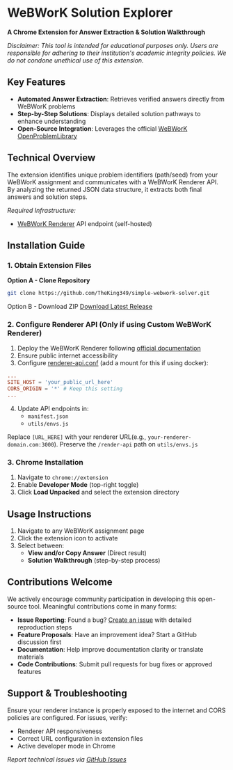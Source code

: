# WeBWorK Solution Explorer 

**A Chrome Extension for Answer Extraction & Solution Walkthrough**  

*Disclaimer: This tool is intended for educational purposes only. Users are responsible for adhering to their institution's academic integrity policies. We do not condone unethical use of this extension.*

## Key Features
- **Automated Answer Extraction**: Retrieves verified answers directly from WeBWorK problems
- **Step-by-Step Solutions**: Displays detailed solution pathways to enhance understanding
- **Open-Source Integration**: Leverages the official [WeBWorK OpenProblemLibrary](https://github.com/openwebwork/webwork-open-problem-library/tree/main/OpenProblemLibrary)

## Technical Overview
The extension identifies unique problem identifiers (path/seed) from your WeBWorK assignment and communicates with a WeBWorK Renderer API. By analyzing the returned JSON data structure, it extracts both final answers and solution steps.

*Required Infrastructure:*  
- [WeBWorK Renderer](https://github.com/openwebwork/renderer) API endpoint (self-hosted)

## Installation Guide

### 1. Obtain Extension Files
**Option A - Clone Repository**
```bash
git clone https://github.com/TheKing349/simple-webwork-solver.git
```
Option B - Download ZIP
[Download Latest Release](https://github.com/TheKing349/simple-webwork-solver/archive/refs/heads/main.zip)

### 2. Configure Renderer API (Only if using Custom WeBWorK Renderer)
1. Deploy the WeBWorK Renderer following [official documentation](https://github.com/openwebwork/renderer)
2. Ensure public internet accessibility
3. Configure [renderer-api.conf](https://github.com/openwebwork/renderer/blob/main/render_app.conf.dist) (add a mount for this if using docker):
```conf
...
SITE_HOST = 'your_public_url_here'
CORS_ORIGIN = '*' # Keep this setting
...
```

4. Update API endpoints in:
	- `manifest.json`
	- `utils/envs.js`
	
Replace `[URL_HERE]` with your renderer URL(e.g., `your-renderer-domain.com:3000`). Preserve the `/render-api` path on `utils/envs.js`

### 3. Chrome Installation
1. Navigate to `chrome://extension`
2. Enable **Developer Mode** (top-right toggle)
3. Click **Load Unpacked** and select the extension directory

## Usage Instructions
1. Navigate to any WeBWorK assignment page
2. Click the extension icon to activate
3. Select between:
	- **View and/or Copy Answer** (Direct result)
	- **Solution Walkthrough** (step-by-step process)

## Contributions Welcome
We actively encourage community participation in developing this open-source tool. Meaningful contributions come in many forms:
- **Issue Reporting**: Found a bug? [Create an issue](https://github.com/TheKing349/simple-webwork-solver/issues/new/choose) with detailed reproduction steps
- **Feature Proposals**: Have an improvement idea? Start a GitHub discussion first
- **Documentation**: Help improve documentation clarity or translate materials
- **Code Contributions**: Submit pull requests for bug fixes or approved features

## Support & Troubleshooting
Ensure your renderer instance is properly exposed to the internet and CORS policies are configured. For issues, verify:
- Renderer API responsiveness
- Correct URL configuration in extension files
- Active developer mode in Chrome

*Report technical issues via [GitHub Issues](https://github.com/TheKing349/simple-webwork-solver/issues)*
